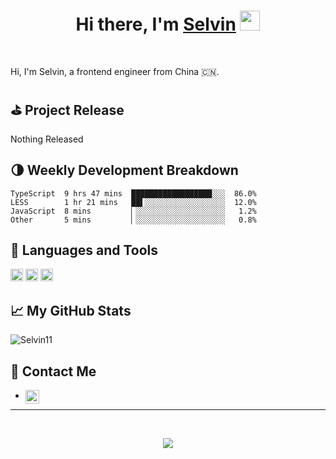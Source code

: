 <h1 align="center">Hi there, I'm <a href="https://selvin11.github.io/" target="_blank">Selvin</a> <img
src="https://github.com/blackcater/blackcater/raw/master/images/Hi.gif" height="32" /></h1>

<br />

Hi, I'm Selvin, a frontend engineer from China 🇨🇳. 


<!-- github_plugin_start -->

## ⛳️ Project Release

Nothing Released

<!-- github_plugin_end -->

<!-- wakatime_plugin_start -->

## 🌗 Weekly Development Breakdown

```text
TypeScript  9 hrs 47 mins  ██████████████████░░░  86.0%
LESS        1 hr 21 mins   ██▌░░░░░░░░░░░░░░░░░░  12.0%
JavaScript  8 mins         ▏░░░░░░░░░░░░░░░░░░░░   1.2%
Other       5 mins         ▏░░░░░░░░░░░░░░░░░░░░   0.8%
```

<!-- wakatime_plugin_end -->

## 🍭 Languages and Tools

<a href="#" alt="javascript"><code><img height="20" src="https://github.com/blackcater/blackcater/raw/master/images/logo-javascript.svg"></code></a>
<a href="#" alt="typescript"><code><img height="20" src="https://github.com/blackcater/blackcater/raw/master/images/logo-typescript.svg"></code></a>
<a href="#" alt="nodejs"><code><img height="20" src="https://github.com/blackcater/blackcater/raw/master/images/logo-nodejs.svg"></code></a>


## 📈 My GitHub Stats

<img src="https://github-readme-stats.vercel.app/api?username=Selvin11&show_icons=true&theme=gotham" alt="Selvin11" />

## 💬 Contact Me

- <a href="https://twitter.com/SelvinGui">
  <img align="left" alt="SelvinGui | Twitter" width="22px" src="https://raw.githubusercontent.com/peterthehan/peterthehan/master/assets/twitter.svg" />
</a>

---

<br />

<p align="center"><img src="https://visitor-badge.glitch.me/badge?page_id=Selvin11.visitor-badge" /></p>